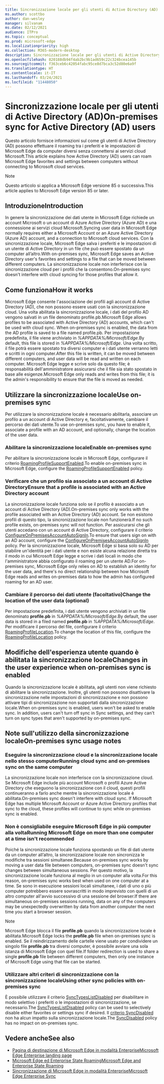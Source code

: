 ```yaml
---
title: Sincronizzazione locale per gli utenti di Active Directory (AD)
ms.author: scottbo
author: dan-wesley
manager: silvanam
ms.date: 02/12/2021
audience: ITPro
ms.topic: conceptual
ms.prod: microsoft-edge
ms.localizationpriority: high
ms.collection: M365-modern-desktop
description: Sincronizzazione locale per gli utenti di Active Directory (AD)
ms.openlocfilehash: 820188db94f4ab2bc9b1ad659c22c324bcea145b
ms.sourcegitcommit: f363ceb6c42054fabc95ce8d7bca3c52d80e6a9f
ms.translationtype: HT
ms.contentlocale: it-IT
ms.lasthandoff: 03/24/2021
ms.locfileid: "11448050"
---
```

# <a name="on-premises-sync-for-active-directory-ad-users"></a><span data-ttu-id="44d76-103">Sincronizzazione locale per gli utenti di Active Directory (AD)</span><span class="sxs-lookup"><span data-stu-id="44d76-103">On-premises sync for Active Directory (AD) users</span></span>

<span data-ttu-id="44d76-104">Questo articolo fornisce informazioni sul come gli utenti di Active Directory (AD) possono effettuare il roaming tra i preferiti e le impostazioni di Microsoft Edge da computer diversi senza connettersi ai servizi cloud Microsoft.</span><span class="sxs-lookup"><span data-stu-id="44d76-104">This article explains how Active Directory (AD) users can roam Microsoft Edge favorites and settings between computers without connecting to Microsoft cloud services.</span></span>

> [!NOTE]
> <span data-ttu-id="44d76-105">Questo articolo si applica a Microsoft Edge versione 85 o successiva.</span><span class="sxs-lookup"><span data-stu-id="44d76-105">This article applies to Microsoft Edge version 85 or later.</span></span>

## <a name="introduction"></a><span data-ttu-id="44d76-106">Introduzione</span><span class="sxs-lookup"><span data-stu-id="44d76-106">Introduction</span></span>

<span data-ttu-id="44d76-107">In genere la sincronizzazione dei dati utente in Microsoft Edge richiede un account Microsoft o un account di Azure Active Directory (Azure AD) e una connessione ai servizi cloud Microsoft.</span><span class="sxs-lookup"><span data-stu-id="44d76-107">Syncing user data in Microsoft Edge normally requires either a Microsoft Account or an Azure Active Directory (Azure AD) account, and a connection to Microsoft cloud services.</span></span> <span data-ttu-id="44d76-108">Con la sincronizzazione locale, Microsoft Edge salva i preferiti e le impostazioni di un utente di Active Directory in un file che può essere spostato da un computer all’altro.</span><span class="sxs-lookup"><span data-stu-id="44d76-108">With on-premises sync, Microsoft Edge saves an Active Directory user's favorites and settings to a file that can be moved between different computers.</span></span> <span data-ttu-id="44d76-109">La sincronizzazione locale non interferisce con la sincronizzazione cloud per i profili che la consentono.</span><span class="sxs-lookup"><span data-stu-id="44d76-109">On-premises sync doesn't interfere with cloud syncing for those profiles that allow it.</span></span>

## <a name="how-it-works"></a><span data-ttu-id="44d76-110">Come funziona</span><span class="sxs-lookup"><span data-stu-id="44d76-110">How it works</span></span>

<span data-ttu-id="44d76-111">Microsoft Edge consente l'associazione dei profili agli account di Active Directory (AD), che non possono essere usati con la sincronizzazione cloud. Una volta abilitata la sincronizzazione locale, i dati del profilo AD vengono salvati in un file denominato profile.pb.</span><span class="sxs-lookup"><span data-stu-id="44d76-111">Microsoft Edge allows profiles to be associated with Active Directory (AD) accounts, which can't be used with cloud sync. When on-premises sync is enabled, the data from the AD profile is saved to a file named profile.pb.</span></span> <span data-ttu-id="44d76-112">Per impostazione predefinita, il file viene archiviato in *%APPDATA%/Microsoft/Edge*.</span><span class="sxs-lookup"><span data-stu-id="44d76-112">By default, this file is stored in *%APPDATA%/Microsoft/Edge*.</span></span> <span data-ttu-id="44d76-113">Una volta scritto, il file potrà essere spostato tra diversi computer e i dati utente verranno letti e scritti in ogni computer.</span><span class="sxs-lookup"><span data-stu-id="44d76-113">After this file is written, it can be moved between different computers, and user data will be read and written on each computer.</span></span> <span data-ttu-id="44d76-114">Microsoft Edge legge e scrive solo da questo file; è responsabilità dell'amministratore assicurarsi che il file sia stato spostato in base alle esigenze.</span><span class="sxs-lookup"><span data-stu-id="44d76-114">Microsoft Edge only reads and writes from this file; it is the admin's responsibility to ensure that the file is moved as needed.</span></span>

## <a name="use-on-premises-sync"></a><span data-ttu-id="44d76-115">Utilizzare la sincronizzazione locale</span><span class="sxs-lookup"><span data-stu-id="44d76-115">Use on-premises sync</span></span>

<span data-ttu-id="44d76-116">Per utilizzare la sincronizzazione locale è necessario abilitarla, associare un profilo a un account di Active Directory e, facoltativamente, cambiare il percorso dei dati utente.</span><span class="sxs-lookup"><span data-stu-id="44d76-116">To use on-premises sync, you have to enable it, associate a profile with an AD account, and optionally, change the location of the user data.</span></span>

### <a name="enable-on-premises-sync"></a><span data-ttu-id="44d76-117">Abilitare la sincronizzazione locale</span><span class="sxs-lookup"><span data-stu-id="44d76-117">Enable on-premises sync</span></span>

<span data-ttu-id="44d76-118">Per abilitare la sincronizzazione locale in Microsoft Edge, configurare il criterio [RoamingProfileSupportEnabled](./microsoft-edge-policies.md#roamingprofilesupportenabled).</span><span class="sxs-lookup"><span data-stu-id="44d76-118">To enable on-premises sync in Microsoft Edge, configure the [RoamingProfileSupportEnabled](./microsoft-edge-policies.md#roamingprofilesupportenabled) policy.</span></span>

### <a name="ensure-that-a-profile-is-associated-with-an-active-directory-account"></a><span data-ttu-id="44d76-119">Verificare che un profilo sia associato a un account di Active Directory</span><span class="sxs-lookup"><span data-stu-id="44d76-119">Ensure that a profile is associated with an Active Directory account</span></span>

<span data-ttu-id="44d76-120">La sincronizzazione locale funziona solo se il profilo è associato a un account di Active Directory (AD).</span><span class="sxs-lookup"><span data-stu-id="44d76-120">On-premises sync only works with the profile associated with an Active Directory (AD) account.</span></span> <span data-ttu-id="44d76-121">Se non esistono profili di questo tipo, la sincronizzazione locale non funzionerà.</span><span class="sxs-lookup"><span data-stu-id="44d76-121">If no such profile exists, on-premises sync will not function.</span></span> <span data-ttu-id="44d76-122">Per assicurarsi che gli utenti accedano con un account di Active Directory, configurare il criterio [ConfigureOnPremisesAccountAutoSignIn](./microsoft-edge-policies.md#configureonpremisesaccountautosignin).</span><span class="sxs-lookup"><span data-stu-id="44d76-122">To ensure that users sign on with an AD account, configure the [ConfigureOnPremisesAccountAutoSignIn](./microsoft-edge-policies.md#configureonpremisesaccountautosignin) policy.</span></span> <span data-ttu-id="44d76-123">Per la sincronizzazione locale, Microsoft Edge si basa solo su AD per stabilire un'identità per i dati utente e non esiste alcuna relazione diretta tra il modo in cui Microsoft Edge legge e scrive i dati locali in modo che l'amministratore abbia configurato il roaming per un utente AD.</span><span class="sxs-lookup"><span data-stu-id="44d76-123">For on-premises sync, Microsoft Edge only relies on AD to establish an identity for the user data, and there's no direct relationship between how Microsoft Edge reads and writes on-premises data to how the admin has configured roaming for an AD user.</span></span>

### <a name="change-the-location-of-the-user-data-optional"></a><span data-ttu-id="44d76-124">Cambiare il percorso dei dati utente (facoltativo)</span><span class="sxs-lookup"><span data-stu-id="44d76-124">Change the location of the user data (optional)</span></span>

<span data-ttu-id="44d76-125">Per impostazione predefinita, i dati utente vengono archiviati in un file denominato **profile.pb** in *%APPDATA%/Microsoft/Edge*.</span><span class="sxs-lookup"><span data-stu-id="44d76-125">By default, the user data is stored in a filed named **profile.pb** in *%APPDATA%/Microsoft/Edge*.</span></span> <span data-ttu-id="44d76-126">Per modificare il percorso del file, configurare il criterio [RoamingProfileLocation](./microsoft-edge-policies.md#roamingprofilelocation).</span><span class="sxs-lookup"><span data-stu-id="44d76-126">To change the location of this file, configure the [RoamingProfileLocation](./microsoft-edge-policies.md#roamingprofilelocation) policy.</span></span>

## <a name="changes-in-the-user-experience-when-on-premises-sync-is-enabled"></a><span data-ttu-id="44d76-127">Modifiche dell'esperienza utente quando è abilitata la sincronizzazione locale</span><span class="sxs-lookup"><span data-stu-id="44d76-127">Changes in the user experience when on-premises sync is enabled</span></span>

<span data-ttu-id="44d76-128">Quando la sincronizzazione locale è abilitata, agli utenti non viene richiesto di abilitare la sincronizzazione. Inoltre, gli utenti non possono disattivare la sincronizzazione nelle impostazioni di sincronizzazione e non possono attivare tipi di sincronizzazione non supportati dalla sincronizzazione locale.</span><span class="sxs-lookup"><span data-stu-id="44d76-128">When on-premises sync is enabled, users won't be asked to enable sync. In addition, users can't turn off sync in Sync settings, and they can't turn on sync types that aren't supported by on-premises sync.</span></span>

## <a name="on-premises-sync-usage-notes"></a><span data-ttu-id="44d76-129">Note sull'utilizzo della sincronizzazione locale</span><span class="sxs-lookup"><span data-stu-id="44d76-129">On-premises sync usage notes</span></span>

### <a name="running-cloud-sync-and-on-premises-sync-on-the-same-computer"></a><span data-ttu-id="44d76-130">Eseguire la sincronizzazione cloud e la sincronizzazione locale nello stesso computer</span><span class="sxs-lookup"><span data-stu-id="44d76-130">Running cloud sync and on-premises sync on the same computer</span></span>

<span data-ttu-id="44d76-131">La sincronizzazione locale non interferisce con la sincronizzazione cloud. Se Microsoft Edge include più account Microsoft o profili Azure Active Directory che eseguono la sincronizzazione con il cloud, questi profili continueranno a farlo anche mentre la sincronizzazione locale è abilitata.</span><span class="sxs-lookup"><span data-stu-id="44d76-131">On-premises sync doesn't interfere with cloud sync. If Microsoft Edge has multiple Microsoft Account or Azure Active Directory profiles that sync to the cloud, these profiles will continue to sync while on-premises sync is enabled.</span></span>

### <a name="running-microsoft-edge-on-more-than-one-computer-at-a-time-isnt-recommended"></a><span data-ttu-id="44d76-132">Non è consigliabile eseguire Microsoft Edge in più computer alla volta</span><span class="sxs-lookup"><span data-stu-id="44d76-132">Running Microsoft Edge on more than one computer at a time isn't recommended</span></span>

<span data-ttu-id="44d76-133">Poiché la sincronizzazione locale funziona spostando un file di dati utente da un computer all’altro, la sincronizzazione locale non sincronizza le modifiche tra sessioni simultanee.</span><span class="sxs-lookup"><span data-stu-id="44d76-133">Because on-premises sync works by moving a user data file between computers, on-premises sync doesn't sync changes between simultaneous sessions.</span></span> <span data-ttu-id="44d76-134">Per questo motivo, la sincronizzazione locale funziona al meglio in un computer alla volta.</span><span class="sxs-lookup"><span data-stu-id="44d76-134">For this reason, on-premises sync works best when used on one computer at a time.</span></span> <span data-ttu-id="44d76-135">Se sono in esecuzione sessioni locali simultanee, i dati di uno o più computer potrebbero essere sovrascritti in modo imprevisto con quelli di un altro computer all'avvio successivo di una sessione del browser.</span><span class="sxs-lookup"><span data-stu-id="44d76-135">If there are simultaneous on-premises sessions running, data on any of the computers may be unexpectedly overwritten by data from another computer the next time you start a browser session.</span></span>

> [!NOTE]
> <span data-ttu-id="44d76-136">Microsoft Edge blocca il file **profile.pb** quando la sincronizzazione locale è abilitata.</span><span class="sxs-lookup"><span data-stu-id="44d76-136">Microsoft Edge locks the **profile.pb** file when on-premises sync is enabled.</span></span> <span data-ttu-id="44d76-137">Se il reindirizzamento delle cartelle viene usato per condividere un singolo file **profile.pb** tra diversi computer, è possibile avviare una sola istanza di Microsoft Edge con quel file.</span><span class="sxs-lookup"><span data-stu-id="44d76-137">If folder redirection is used to share a single **profile.pb** file between different computers, then only one instance of Microsoft Edge using that file can be started.</span></span>

### <a name="using-other-sync-policies-with-on-premises-sync"></a><span data-ttu-id="44d76-138">Utilizzare altri criteri di sincronizzazione con la sincronizzazione locale</span><span class="sxs-lookup"><span data-stu-id="44d76-138">Using other sync policies with on-premises sync</span></span>

<span data-ttu-id="44d76-139">È possibile utilizzare il criterio [SyncTypesListDisabled](./microsoft-edge-policies.md#synctypeslistdisabled) per disabilitare in modo selettivo i preferiti o le impostazioni di sincronizzazione, se necessario.</span><span class="sxs-lookup"><span data-stu-id="44d76-139">The [SyncTypesListDisabled](./microsoft-edge-policies.md#synctypeslistdisabled) policy can be used to selectively disable either favorites or settings sync if desired.</span></span> <span data-ttu-id="44d76-140">Il [criterio SyncDisabled](./microsoft-edge-policies.md#syncdisabled) non ha alcun impatto sulla sincronizzazione locale.</span><span class="sxs-lookup"><span data-stu-id="44d76-140">The [SyncDisabled](./microsoft-edge-policies.md#syncdisabled) policy has no impact on on-premises sync.</span></span>

## <a name="see-also"></a><span data-ttu-id="44d76-141">Vedere anche</span><span class="sxs-lookup"><span data-stu-id="44d76-141">See also</span></span>

- [<span data-ttu-id="44d76-142">Pagina di destinazione di Microsoft Edge in modalità Enterprise</span><span class="sxs-lookup"><span data-stu-id="44d76-142">Microsoft Edge Enterprise landing page</span></span>](https://aka.ms/EdgeEnterprise)
- [<span data-ttu-id="44d76-143">Microsoft Edge ed Enterprise State Roaming</span><span class="sxs-lookup"><span data-stu-id="44d76-143">Microsoft Edge and Enterprise State Roaming</span></span>](microsoft-edge-enterprise-state-roaming.md)
- [<span data-ttu-id="44d76-144">Sincronizzazione di Microsoft Edge in modalità Enterprise</span><span class="sxs-lookup"><span data-stu-id="44d76-144">Microsoft Edge Enterprise Sync</span></span>](microsoft-edge-enterprise-sync.md)